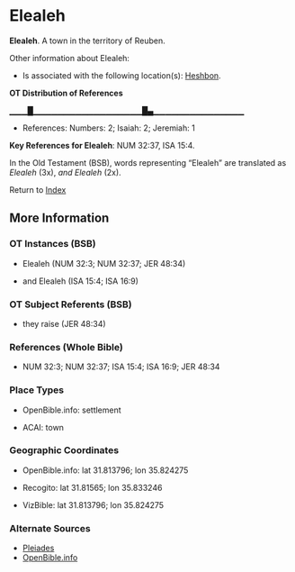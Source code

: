 # Elealeh
**Elealeh**. 
A town in the territory of Reuben. 




Other information about Elealeh:


* Is associated with the following location(s): 
[Heshbon](Heshbon.md). 


**OT Distribution of References**

▁▁▁█▁▁▁▁▁▁▁▁▁▁▁▁▁▁▁▁▁▁█▄▁▁▁▁▁▁▁▁▁▁▁▁▁▁▁
* References: Numbers: 2; Isaiah: 2; Jeremiah: 1



**Key References for Elealeh**: 
NUM 32:37, ISA 15:4. 


In the Old Testament (BSB), words representing “Elealeh” are translated as 
*Elealeh* (3x), *and Elealeh* (2x). 




Return to [Index](00-Index.md)

## More Information

### OT Instances (BSB)

* Elealeh (NUM 32:3; NUM 32:37; JER 48:34)

* and Elealeh (ISA 15:4; ISA 16:9)



### OT Subject Referents (BSB)

* they raise (JER 48:34)



### References (Whole Bible)

* NUM 32:3; NUM 32:37; ISA 15:4; ISA 16:9; JER 48:34


### Place Types

* OpenBible.info: settlement

* ACAI: town



### Geographic Coordinates

* OpenBible.info: lat 31.813796; lon 35.824275

* Recogito: lat 31.81565; lon 35.833246

* VizBible: lat 31.813796; lon 35.824275



### Alternate Sources

* [Pleiades](http://pleiades.stoa.org/places/697658)
* [OpenBible.info](https://www.openbible.info/geo/ancient/a5ccd34)



